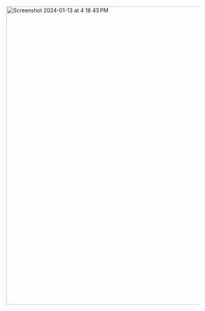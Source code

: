 
<img width="781" alt="Screenshot 2024-01-13 at 4 18 43 PM" src="https://github.com/ganesh-sadanala/LLD/assets/40536512/480f002d-b5ae-4fbb-83a6-03a4846a09a5">
